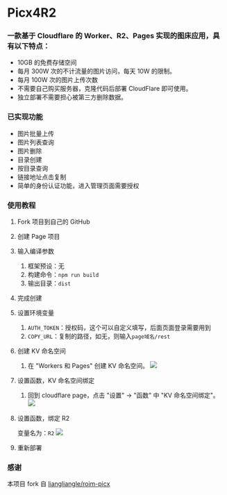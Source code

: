 # Picx4R2

### 一款基于 Cloudflare 的 Worker、R2、Pages 实现的图床应用，具有以下特点：

* 10GB 的免费存储空间
* 每月 300W 次的不计流量的图片访问，每天 10W 的限制。
* 每月 100W 次的图片上传次数
* 不需要自己购买服务器，克隆代码后部署 CloudFlare 即可使用。
* 独立部署不需要担心被第三方删除数据。

### 已实现功能

* 图片批量上传
* 图片列表查询
* 图片删除
* 目录创建
* 按目录查询
* 链接地址点击复制
* 简单的身份认证功能，进入管理页面需要授权

### 使用教程

1. Fork 项目到自己的 GitHub
2. 创建 Page 项目
3. 输入编译参数

    1. 框架预设：无
    2. 构建命令：`npm run build`
    3. 输出目录：`dist`

4. 完成创建
5. 设置环境变量

    1. `AUTH_TOKEN`：授权码，这个可以自定义填写，后面页面登录需要用到
    2. `COPY_URL`：复制的路径，如无，则输入`page域名/rest`
    
6. 创建 KV 命名空间

    1. 在 "Workers 和 Pages" 创建 KV 命名空间。
    ![](https://static.weiyan.tech/picx/kv.webp)

7. 设置函数，KV 命名空间绑定

    1. 回到 cloudflare page，点击 "设置" → "函数" 中 "KV 命名空间绑定"。
    ![](https://static.weiyan.tech/picx/kv-name.webp)
   
8. 设置函数，绑定 R2

   变量名为：`R2`
   ![](https://static.weiyan.tech/picx/r2-storage.webp)
   
10. 重新部署


### 感谢

本项目 fork 自 [liangliangle/roim-picx](https://github.com/liangliangle/roim-picx)
